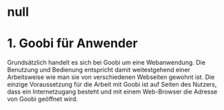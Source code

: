 # null

# 1. Goobi für Anwender

Grundsätzlich handelt es sich bei Goobi um eine Webanwendung. Die Benutzung und Bedienung entspricht damit weitestgehend einer Arbeitsweise wie man sie von verschiedenen Webseiten gewohnt ist. Die einzige Voraussetzung für die Arbeit mit Goobi ist auf Seiten des Nutzers, dass ein Internetzugang besteht und mit einem Web-Browser die Adresse von Goobi geöffnet wird.